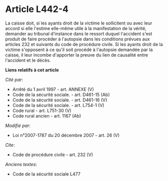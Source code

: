 # Article L442-4

La caisse doit, si les ayants droit de la victime le sollicitent ou avec leur accord si elle l'estime elle-même utile à la
manifestation de la vérité, demander au tribunal d'instance dans le ressort duquel l'accident s'est produit de faire procéder
à l'autopsie dans les conditions prévues aux articles 232 et suivants du code de procédure civile. Si les ayants droit de la
victime s'opposent à ce qu'il soit procédé à l'autopsie demandée par la caisse, il leur incombe d'apporter la preuve du lien
de causalité entre l'accident et le décès.

**Liens relatifs à cet article**

_Cité par_:

  - Arrêté du 1 avril 1997 - art. ANNEXE (V)
  - Code de la sécurité sociale. - art. D461-15 (Ab)
  - Code de la sécurité sociale. - art. D461-16 (V)
  - Code de la sécurité sociale. - art. L754-1 (V)
  - Code rural - art. L751-30 (V)
  - Code rural ancien - art. 1167 (Ab)

_Modifié par_:

  - Loi n°2007-1787 du 20 décembre 2007 - art. 26 (V)

_Cite_:

  - Code de procédure civile - art. 232 (V)

_Anciens textes_:

  - Code de la sécurité sociale L477
